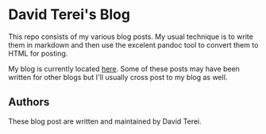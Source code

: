 # David Terei's Blog

This repo consists of my various blog posts. My usual technique is to write
them in markdown and then use the excelent pandoc tool to convert them to HTML
for posting.

My blog is currently located [here](http://dterei.blogspot.com/). Some of these
posts may have been written for other blogs but I'll usually cross post to my
blog as well.

Authors
-------

These blog post are written and maintained by David Terei.

